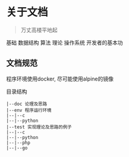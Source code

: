 # 关于文档
> 万丈高楼平地起

基础 数据结构 算法 理论 操作系统 开发者的基本功


## 文档规范

程序环境使用docker, 尽可能使用alpine的镜像

目录结构

```
|--doc 论理及思路
|--env 程序运行环境
|--|--c
|--|--python
|--test 实现理论及思路的例子
|--|--c
|--|--python
|--|--php
|--|--go
```
